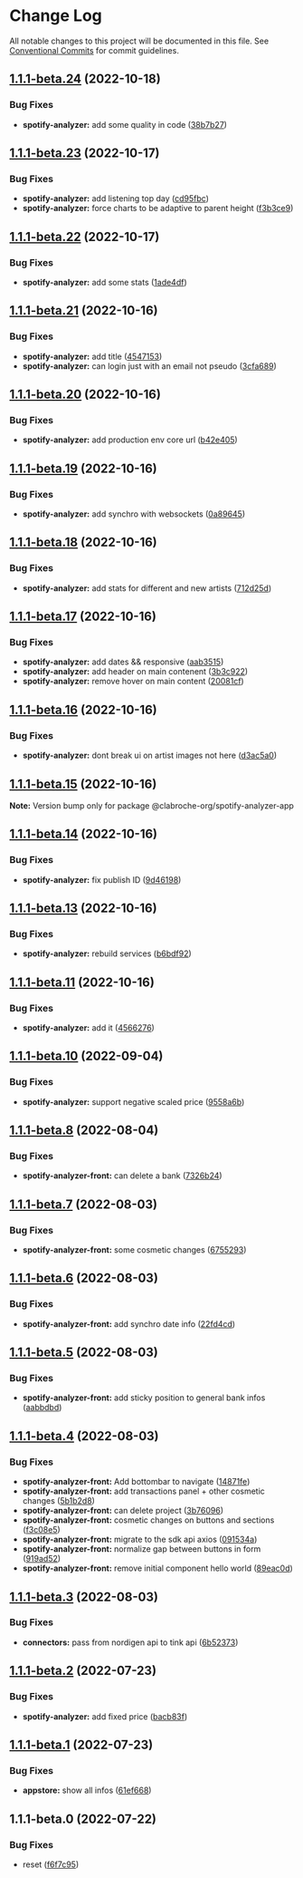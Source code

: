 # Change Log

All notable changes to this project will be documented in this file.
See [Conventional Commits](https://conventionalcommits.org) for commit guidelines.

## [1.1.1-beta.24](https://github.com/clabroche-org/monorepo/compare/v1.1.1-beta.23...v1.1.1-beta.24) (2022-10-18)

### Bug Fixes

* **spotify-analyzer:** add some quality in code ([38b7b27](https://github.com/clabroche-org/monorepo/commit/38b7b2728ab62342d442941e685aaf46999d3841))

## [1.1.1-beta.23](https://github.com/clabroche-org/monorepo/compare/v1.1.1-beta.22...v1.1.1-beta.23) (2022-10-17)

### Bug Fixes

* **spotify-analyzer:** add listening top day ([cd95fbc](https://github.com/clabroche-org/monorepo/commit/cd95fbc83f1df788ec771c406d9f52df5c0e4aa1))
* **spotify-analyzer:** force charts to be adaptive to parent height ([f3b3ce9](https://github.com/clabroche-org/monorepo/commit/f3b3ce95646f0d1ab1fb3ebc9d4a18c5bce4d6e1))

## [1.1.1-beta.22](https://github.com/clabroche-org/monorepo/compare/v1.1.1-beta.21...v1.1.1-beta.22) (2022-10-17)

### Bug Fixes

* **spotify-analyzer:** add some stats ([1ade4df](https://github.com/clabroche-org/monorepo/commit/1ade4dfbb7989d178e873f5f7496ae7cb70e3c0e))

## [1.1.1-beta.21](https://github.com/clabroche-org/monorepo/compare/v1.1.1-beta.20...v1.1.1-beta.21) (2022-10-16)

### Bug Fixes

* **spotify-analyzer:** add title ([4547153](https://github.com/clabroche-org/monorepo/commit/4547153990f71be82c5351f1208e24eb46f62a9d))
* **spotify-analyzer:** can login just with an email not pseudo ([3cfa689](https://github.com/clabroche-org/monorepo/commit/3cfa689dc4fa59f96dee2e6f64f63aad8f086720))

## [1.1.1-beta.20](https://github.com/clabroche-org/monorepo/compare/v1.1.1-beta.19...v1.1.1-beta.20) (2022-10-16)

### Bug Fixes

* **spotify-analyzer:** add production env core url ([b42e405](https://github.com/clabroche-org/monorepo/commit/b42e40525e7d53f06ff6d17d19eae9068548972c))

## [1.1.1-beta.19](https://github.com/clabroche-org/monorepo/compare/v1.1.1-beta.18...v1.1.1-beta.19) (2022-10-16)

### Bug Fixes

* **spotify-analyzer:** add synchro with websockets ([0a89645](https://github.com/clabroche-org/monorepo/commit/0a89645a812375ea8601eae3a57e26bb1ec2a4fc))

## [1.1.1-beta.18](https://github.com/clabroche-org/monorepo/compare/v1.1.1-beta.17...v1.1.1-beta.18) (2022-10-16)

### Bug Fixes

* **spotify-analyzer:** add stats for different and new artists ([712d25d](https://github.com/clabroche-org/monorepo/commit/712d25d1396e4101ff9300bfc9e44b5870760e51))

## [1.1.1-beta.17](https://github.com/clabroche-org/monorepo/compare/v1.1.1-beta.16...v1.1.1-beta.17) (2022-10-16)

### Bug Fixes

* **spotify-analyzer:** add dates &&  responsive ([aab3515](https://github.com/clabroche-org/monorepo/commit/aab3515f817cd3a24b8ffa529787dfe916647e28))
* **spotify-analyzer:** add header on main contenent ([3b3c922](https://github.com/clabroche-org/monorepo/commit/3b3c922978814b06c646324476dc02ecff334c20))
* **spotify-analyzer:** remove hover on main content ([20081cf](https://github.com/clabroche-org/monorepo/commit/20081cf4a2fca9429933eeb78c2c9c6eb2be8d0e))

## [1.1.1-beta.16](https://github.com/clabroche-org/monorepo/compare/v1.1.1-beta.15...v1.1.1-beta.16) (2022-10-16)

### Bug Fixes

* **spotify-analyzer:** dont break ui on artist images not here ([d3ac5a0](https://github.com/clabroche-org/monorepo/commit/d3ac5a0d36df0aef6ef096237414af316d89b46a))

## [1.1.1-beta.15](https://github.com/clabroche-org/monorepo/compare/v1.1.1-beta.14...v1.1.1-beta.15) (2022-10-16)

**Note:** Version bump only for package @clabroche-org/spotify-analyzer-app

## [1.1.1-beta.14](https://github.com/clabroche-org/monorepo/compare/v1.1.1-beta.13...v1.1.1-beta.14) (2022-10-16)

### Bug Fixes

* **spotify-analyzer:** fix publish ID ([9d46198](https://github.com/clabroche-org/monorepo/commit/9d461986c54cc0095b494a344439c208cd2a99c1))

## [1.1.1-beta.13](https://github.com/clabroche-org/monorepo/compare/v1.1.1-beta.12...v1.1.1-beta.13) (2022-10-16)

### Bug Fixes

* **spotify-analyzer:** rebuild services ([b6bdf92](https://github.com/clabroche-org/monorepo/commit/b6bdf92112e28a13d75436577be5d13904cd8d77))

## [1.1.1-beta.11](https://github.com/clabroche-org/monorepo/compare/v1.1.1-beta.10...v1.1.1-beta.11) (2022-10-16)

### Bug Fixes

* **spotify-analyzer:** add it ([4566276](https://github.com/clabroche-org/monorepo/commit/45662766b3fe3e12930ecb73d97d27424eb701b2))

## [1.1.1-beta.10](https://github.com/clabroche-org/monorepo/compare/v1.1.1-beta.9...v1.1.1-beta.10) (2022-09-04)

### Bug Fixes

* **spotify-analyzer:** support negative scaled price ([9558a6b](https://github.com/clabroche-org/monorepo/commit/9558a6b623f226e6598fa60d97fa2dfa750b5eeb))

## [1.1.1-beta.8](https://github.com/clabroche-org/monorepo/compare/v1.1.1-beta.7...v1.1.1-beta.8) (2022-08-04)

### Bug Fixes

* **spotify-analyzer-front:** can delete a bank ([7326b24](https://github.com/clabroche-org/monorepo/commit/7326b246444964fd200a66feb335cb2423fa8ea8))

## [1.1.1-beta.7](https://github.com/clabroche-org/monorepo/compare/v1.1.1-beta.6...v1.1.1-beta.7) (2022-08-03)

### Bug Fixes

* **spotify-analyzer-front:** some cosmetic changes ([6755293](https://github.com/clabroche-org/monorepo/commit/67552936ed7391c89d46fbef8002d03212cf2e98))

## [1.1.1-beta.6](https://github.com/clabroche-org/monorepo/compare/v1.1.1-beta.5...v1.1.1-beta.6) (2022-08-03)

### Bug Fixes

* **spotify-analyzer-front:** add synchro date info ([22fd4cd](https://github.com/clabroche-org/monorepo/commit/22fd4cdd1072ddb86f417dd8b484159efbf0111f))

## [1.1.1-beta.5](https://github.com/clabroche-org/monorepo/compare/v1.1.1-beta.4...v1.1.1-beta.5) (2022-08-03)

### Bug Fixes

* **spotify-analyzer-front:** add sticky position to general bank infos ([aabbdbd](https://github.com/clabroche-org/monorepo/commit/aabbdbde750c0b4bc8f02eeacf3cd9ce45a16353))

## [1.1.1-beta.4](https://github.com/clabroche-org/monorepo/compare/v1.1.1-beta.3...v1.1.1-beta.4) (2022-08-03)

### Bug Fixes

* **spotify-analyzer-front:** Add bottombar to navigate ([14871fe](https://github.com/clabroche-org/monorepo/commit/14871fe4ab1b6b8e36c47fbb0935849e49b7ce82))
* **spotify-analyzer-front:** add transactions panel + other cosmetic changes ([5b1b2d8](https://github.com/clabroche-org/monorepo/commit/5b1b2d8eec7e66840dbb70d097526c5090d7a2fb))
* **spotify-analyzer-front:** can delete project ([3b76096](https://github.com/clabroche-org/monorepo/commit/3b7609683db10bb5a86b778f229190391061a702))
* **spotify-analyzer-front:** cosmetic changes on buttons and sections ([f3c08e5](https://github.com/clabroche-org/monorepo/commit/f3c08e5fc44caa2e9c44cc52ee596a341a5981b9))
* **spotify-analyzer-front:** migrate to the sdk api axios ([091534a](https://github.com/clabroche-org/monorepo/commit/091534a92a4054673a3c51acf62c7e8c54646b9b))
* **spotify-analyzer-front:** normalize gap between buttons in form ([919ad52](https://github.com/clabroche-org/monorepo/commit/919ad522b8588157ceacc61498fe63662f6f0de2))
* **spotify-analyzer-front:** remove initial component hello world ([89eac0d](https://github.com/clabroche-org/monorepo/commit/89eac0d760ec5b828d4797b0477d2050e7d0367c))

## [1.1.1-beta.3](https://github.com/clabroche-org/monorepo/compare/v1.1.1-beta.2...v1.1.1-beta.3) (2022-08-03)

### Bug Fixes

* **connectors:** pass from nordigen api to tink api ([6b52373](https://github.com/clabroche-org/monorepo/commit/6b52373a9d8a0358828db9f52e92d0263d71ed86))

## [1.1.1-beta.2](https://github.com/clabroche-org/monorepo/compare/v1.1.1-beta.1...v1.1.1-beta.2) (2022-07-23)

### Bug Fixes

* **spotify-analyzer:** add fixed price ([bacb83f](https://github.com/clabroche-org/monorepo/commit/bacb83f4031aa264b9219c7247542bd76534e560))

## [1.1.1-beta.1](https://github.com/clabroche-org/monorepo/compare/v1.1.1-beta.0...v1.1.1-beta.1) (2022-07-23)

### Bug Fixes

* **appstore:** show all infos ([61ef668](https://github.com/clabroche-org/monorepo/commit/61ef668b01c078ea8c0c377be06180added5a50c))

## 1.1.1-beta.0 (2022-07-22)

### Bug Fixes

* reset ([f6f7c95](https://github.com/clabroche-org/monorepo/commit/f6f7c951528ccd69d917a951f496ef8a308183c8))
